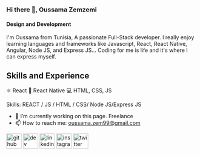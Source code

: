 ### Hi there 👋, Oussama Zemzemi

#### Design and Development

I'm Oussama from Tunisia, A passionate Full-Stack developer. I really enjoy learning languages and frameworks like Javascript, React, React Native, Angular, Node JS, and Express JS... Coding for me is life and it's where I can express myself.

## Skills and Experience

⚛ React
📱 React Native
💻 HTML, CSS, JS

Skills: REACT / JS / HTML / CSS/ Node JS/Express JS

- 🔭 I’m currently working on this page. Freelance 
- 📫 How to reach me: oussama.zem99@gmail.com 


[<img src='https://cdn.jsdelivr.net/npm/simple-icons@3.0.1/icons/github.svg' alt='github' height='40'>](https://github.com/oussama-zemzemi)  [<img src='https://cdn.jsdelivr.net/npm/simple-icons@3.0.1/icons/dev-dot-to.svg' alt='dev' height='40'>](https://dev.to/oussamazemzemi)  [<img src='https://cdn.jsdelivr.net/npm/simple-icons@3.0.1/icons/linkedin.svg' alt='linkedin' height='40'>](https://www.linkedin.com/in/oussama-zemzemi-17085b197/)  [<img src='https://cdn.jsdelivr.net/npm/simple-icons@3.0.1/icons/instagram.svg' alt='instagram' height='40'>](https://www.instagram.com/iamoussema/)  [<img src='https://cdn.jsdelivr.net/npm/simple-icons@3.0.1/icons/twitter.svg' alt='twitter' height='40'>](https://twitter.com/sketchboyie2)  








